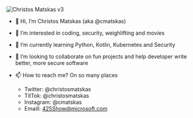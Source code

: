 



![Christos Matskas v3](https://user-images.githubusercontent.com/4126750/162483290-bedcb5ec-ccfe-47ce-b26b-50e0cc6b08ea.png)

- 👋 Hi, I’m Christos Matskas (aka @cmatskas)
- 👀 I’m interested in coding, security, weighlifting and movies
- 🌱 I’m currently learning Python, Kotlin, Kubernetes and Security
- 💞️ I’m looking to collaborate on fun projects and help developer write better, more secure software
- 📫 How to reach me? On so many places

   - Twitter: @christosmatskas
   - TitTok: @christosmatskas
   - Instagram: @cmatskas
   - Emaill: 425Show@microsoft.com

<!---
cmatskas/cmatskas is a ✨ special ✨ repository because its `README.md` (this file) appears on your GitHub profile.
You can click the Preview link to take a look at your changes.
--->
